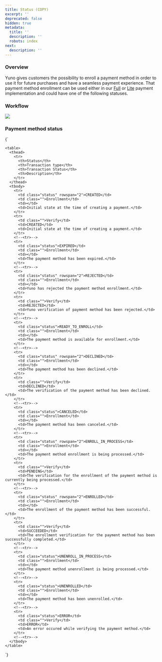 ```yaml
---
title: Status (COPY)
excerpt: ''
deprecated: false
hidden: true
metadata:
  title: ''
  description: ''
  robots: index
next:
  description: ''
---
```

### Overview

Yuno gives customers the possibility to enroll a payment method in order to use it for future purchases and have a seamless payment experience. That payment method enrollment can be used either in our [Full](https://docs.y.uno/docs/the-ultimate-checkout-full#full-enrollment-implementation) or [Lite](https://docs.y.uno/docs/the-ultimate-checkout-lite#lite-enrollment-implementation) payment implementation and could have one of the following statuses. 

### Workflow

<Image align="center" src="https://files.readme.io/bd36fb7-enroll_workflow1.png" />

### Payment method status

<HTMLBlock>{`
<body>
  <div class="table-div">

    <table>
      <thead>
        <tr>
          <th>Status</th>
          <th>Transaction type</th>
          <th>Transaction Status</th>
          <th>Description</th>
        </tr>
      </thead>
      <tbody>
        <tr>
          <td class="status" rowspan="2">CREATED</td>
          <td class="">Enrollment</td>
          <td></td>
          <td>Initial state at the time of creating a payment.</td>
        </tr>
        <tr>
          <td class="">Verify</td>
          <td>CREATED</td>
          <td>Initial state at the time of creating a payment.</td>
        </tr>
        <!--<tr>-->
        <tr>
          <td class="status">EXPIRED</td>
          <td class="">Enrollment</td>
          <td></td>
          <td>The payment method has been expired.</td>
        </tr>
        <!--<tr>-->
        <tr>
          <td class="status" rowspan="2">REJECTED</td>
          <td class="">Enrollment</td>
          <td></td>
          <td>Yuno has rejected the payment method enrollment.</td>
        </tr>
        <tr>
          <td class="">Verify</td>
          <td>REJECTED</td>
          <td>Yuno verification of payment method has been rejected.</td>
        </tr>
        <!--<tr>-->
        <tr>
          <td class="status">READY_TO_ENROLL</td>
          <td class="">Enrollment</td>
          <td></td>
          <td>The payment method is available for enrollment.</td>
        </tr>
        <!--<tr>-->
        <tr>
          <td class="status" rowspan="2">DECLINED</td>
          <td class="">Enrollment</td>
          <td></td>
          <td>The payment method has been declined.</td>
        </tr>
        <tr>
          <td class="">Verify</td>
          <td>DECLINED</td>
          <td>The verification of the payment method has been declined.</td>
        </tr>
        <!--<tr>-->
        <tr>
          <td class="status">CANCELED</td>
          <td class="">Enrollment</td>
          <td></td>
          <td>The payment method has been canceled.</td>
        </tr>
        <!--<tr>-->
        <tr>
          <td class="status" rowspan="2">ENROLL_IN_PROCESS</td>
          <td class="">Enrollment</td>
          <td></td>
          <td>The payment method enrollment is being processed.</td>
        </tr>
        <tr>
          <td class="">Verify</td>
          <td>PENDING</td>
          <td>The verification for the enrollment of the payment method is currently being processed.</td>
        </tr>
        <!--<tr>-->
        <tr>
          <td class="status" rowspan="2">ENROLLED</td>
          <td class="">Enrollment</td>
          <td></td>
          <td>The enrollment of the payment method has been successful.</td>
        </tr>
        <tr>
          <td class="">Verify</td>
          <td>SUCCEEDED</td>
          <td>The enrollment verification for the payment method has been successfully completed.</td>
        </tr>
        <!--<tr>-->
        <tr>
          <td class="status">UNENROLL_IN_PROCESS</td>
          <td class="">Enrollment</td>
          <td></td>
          <td>The payment method unenrollment is being processed.</td>
        </tr>
        <!--<tr>-->
        <tr>
          <td class="status">UNENROLLED</td>
          <td class="">Enrollment</td>
          <td></td>
          <td>The payment method has been unenrolled.</td>
        </tr>
        <!--<tr>-->
        <tr>
          <td class="status">ERROR</td>
          <td class="">Verify</td>
          <td>ERROR</td>
          <td>An error occured while verifying the payment method.</td>
        </tr>
        <!--<tr>-->
      </tbody>
    </table>
  </div>
</body>
`}</HTMLBlock>
